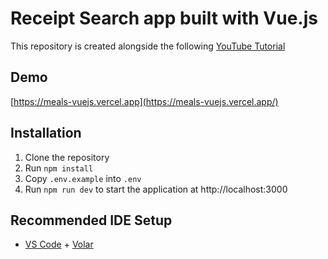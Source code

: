 # Receipt Search app built with Vue.js

This repository is created alongside the following [YouTube Tutorial](https://youtu.be/cfiN8lCA3RM)

## Demo

[https://meals-vuejs.vercel.app](https://meals-vuejs.vercel.app/)

## Installation

1. Clone the repository
1. Run `npm install`
1. Copy `.env.example` into `.env`
1. Run `npm run dev` to start the application at http://localhost:3000

## Recommended IDE Setup

- [VS Code](https://code.visualstudio.com/) + [Volar](https://marketplace.visualstudio.com/items?itemName=Vue.volar)
